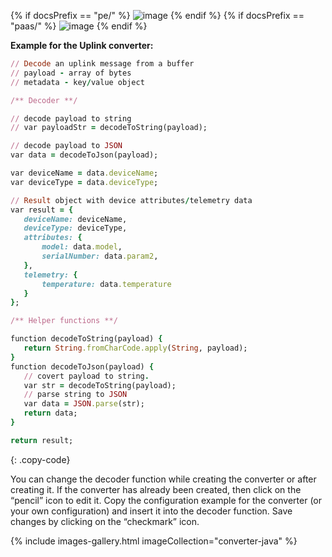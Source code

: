 {% if docsPrefix == "pe/" %}
![image](https://img.tbqa.cloud/user-guide/integrations/http/http-create-data-converters-1-java-pe.png)
{% endif %}
{% if docsPrefix == "paas/" %}
![image](https://img.tbqa.cloud/user-guide/integrations/http/data-converters-2-java-pe.png)
{% endif %}

**Example for the Uplink converter:**

```ruby
// Decode an uplink message from a buffer
// payload - array of bytes
// metadata - key/value object

/** Decoder **/

// decode payload to string
// var payloadStr = decodeToString(payload);

// decode payload to JSON
var data = decodeToJson(payload);

var deviceName = data.deviceName;
var deviceType = data.deviceType;

// Result object with device attributes/telemetry data
var result = {
   deviceName: deviceName,
   deviceType: deviceType,
   attributes: {
       model: data.model,
       serialNumber: data.param2,
   },
   telemetry: {
       temperature: data.temperature
   }
};

/** Helper functions **/

function decodeToString(payload) {
   return String.fromCharCode.apply(String, payload);
}
function decodeToJson(payload) {
   // covert payload to string.
   var str = decodeToString(payload);
   // parse string to JSON
   var data = JSON.parse(str);
   return data;
}

return result;
```
{: .copy-code}

You can change the decoder function while creating the converter or after creating it. If the converter has already been created, then click on the “pencil” icon to edit it.
Copy the configuration example for the converter (or your own configuration) and insert it into the decoder function. Save changes by clicking on the “checkmark” icon.

{% include images-gallery.html imageCollection="converter-java" %}